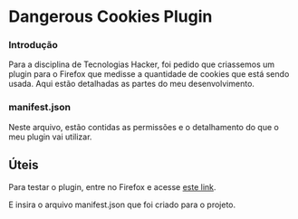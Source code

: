 # Dangerous Cookies Plugin

### Introdução

Para a disciplina de Tecnologias Hacker, foi pedido que criassemos um plugin para o Firefox que medisse a quantidade de cookies que está sendo usada.
Aqui estão detalhadas as partes do meu desenvolvimento.

### manifest.json

Neste arquivo, estão contidas as permissões e o detalhamento do que o meu plugin vai utilizar.

## Úteis

Para testar o plugin, entre no Firefox e acesse [este link](about:debugging#/runtime/this-firefox).

E insira o arquivo manifest.json que foi criado para o projeto.
